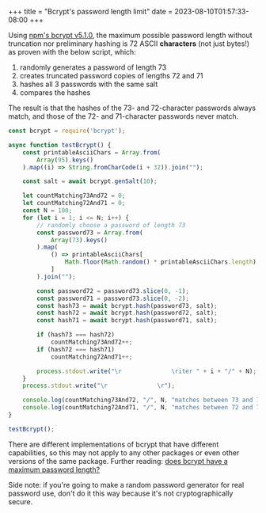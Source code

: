 +++
title = "Bcrypt's password length limit"
date = 2023-08-10T01:57:33-08:00
+++

Using [npm's bcrypt v5.1.0](https://www.npmjs.com/package/bcrypt/v/5.1.0), the maximum possible password length without truncation nor preliminary hashing is 72 ASCII **characters** (not just bytes!) as proven with the below script, which:

1. randomly generates a password of length 73
2. creates truncated password copies of lengths 72 and 71
3. hashes all 3 passwords with the same salt
4. compares the hashes

The result is that the hashes of the 73- and 72-character passwords always match, and those of the 72- and 71-character passwords never match.

```js
const bcrypt = require('bcrypt');

async function testBcrypt() {
    const printableAsciiChars = Array.from(
        Array(95).keys()
    ).map((i) => String.fromCharCode(i + 32)).join("");

    const salt = await bcrypt.genSalt(10);

    let countMatching73And72 = 0;
    let countMatching72And71 = 0;
    const N = 100;
    for (let i = 1; i <= N; i++) {
        // randomly choose a password of length 73
        const password73 = Array.from(
            Array(73).keys()
        ).map(
            () => printableAsciiChars[
                Math.floor(Math.random() * printableAsciiChars.length)
            ]
        ).join("");

        const password72 = password73.slice(0, -1);
        const password71 = password73.slice(0, -2);
        const hash73 = await bcrypt.hash(password73, salt);
        const hash72 = await bcrypt.hash(password72, salt);
        const hash71 = await bcrypt.hash(password71, salt);

        if (hash73 === hash72)
            countMatching73And72++;
        if (hash72 === hash71)
            countMatching72And71++;

        process.stdout.write("\r              \riter " + i + "/" + N);
    }
    process.stdout.write("\r              \r");

    console.log(countMatching73And72, "/", N, "matches between 73 and 72");
    console.log(countMatching72And71, "/", N, "matches between 72 and 71");
}

testBcrypt();
```

There are different implementations of bcrypt that have different capabilities, so this may not apply to any other packages or even other versions of the same package. Further reading: [does bcrypt have a maximum password length?](https://security.stackexchange.com/questions/39849/does-bcrypt-have-a-maximum-password-length)

Side note: if you're going to make a random password generator for real password use, don't do it this way because it's not cryptographically secure.
